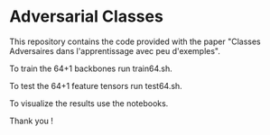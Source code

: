 # Adversarial Classes

This repository contains the code provided with the paper "Classes Adversaires dans l'apprentissage avec peu d'exemples".

To train the 64+1 backbones run train64.sh.

To test the 64+1 feature tensors run test64.sh.

To visualize the results use the notebooks. 

Thank you ! 
